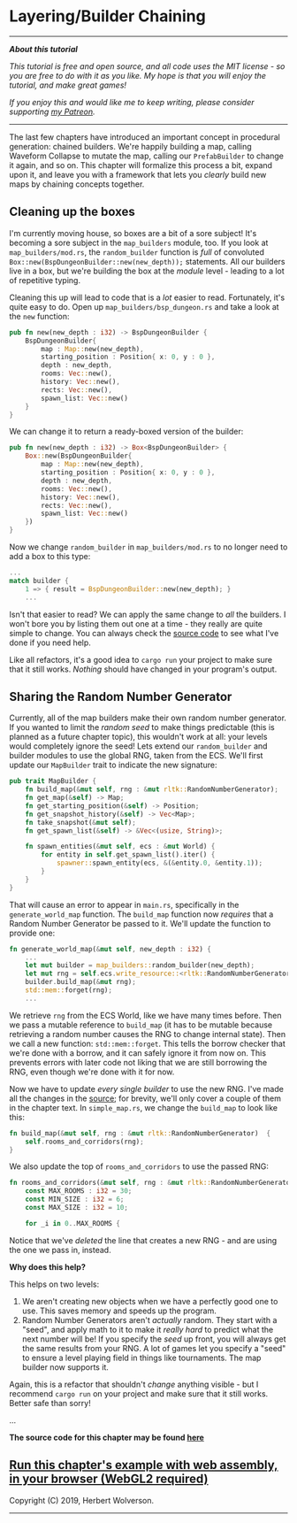 # Layering/Builder Chaining

---

***About this tutorial***

*This tutorial is free and open source, and all code uses the MIT license - so you are free to do with it as you like. My hope is that you will enjoy the tutorial, and make great games!*

*If you enjoy this and would like me to keep writing, please consider supporting [my Patreon](https://www.patreon.com/blackfuture).*

---

The last few chapters have introduced an important concept in procedural generation: chained builders. We're happily building a map, calling Waveform Collapse to mutate the map, calling our `PrefabBuilder` to change it again, and so on. This chapter will formalize this process a bit, expand upon it, and leave you with a framework that lets you *clearly* build new maps by chaining concepts together.

## Cleaning up the boxes

I'm currently moving house, so boxes are a bit of a sore subject! It's becoming a sore subject in the `map_builders` module, too. If you look at `map_builders/mod.rs`, the `random_builder` function is *full* of convoluted `Box::new(BspDungeonBuilder::new(new_depth));` statements. All our builders live in a box, but we're building the box at the *module* level - leading to a lot of repetitive typing.

Cleaning this up will lead to code that is a *lot* easier to read. Fortunately, it's quite easy to do. Open up `map_builders/bsp_dungeon.rs` and take a look at the `new` function:

```rust
pub fn new(new_depth : i32) -> BspDungeonBuilder {
    BspDungeonBuilder{
        map : Map::new(new_depth),
        starting_position : Position{ x: 0, y : 0 },
        depth : new_depth,
        rooms: Vec::new(),
        history: Vec::new(),
        rects: Vec::new(),
        spawn_list: Vec::new()
    }
}
```

We can change it to return a ready-boxed version of the builder:

```rust
pub fn new(new_depth : i32) -> Box<BspDungeonBuilder> {
    Box::new(BspDungeonBuilder{
        map : Map::new(new_depth),
        starting_position : Position{ x: 0, y : 0 },
        depth : new_depth,
        rooms: Vec::new(),
        history: Vec::new(),
        rects: Vec::new(),
        spawn_list: Vec::new()
    })
}
```

Now we change `random_builder` in `map_builders/mod.rs` to no longer need to add a box to this type:

```rust
...
match builder {
    1 => { result = BspDungeonBuilder::new(new_depth); }
    ...
```

Isn't that easier to read? We can apply the same change to *all* the builders. I won't bore you by listing them out one at a time - they really are quite simple to change. You can always check the [source code](https://github.com/thebracket/rustrogueliketutorial/tree/master/chapter-36-layers) to see what I've done if you need help.

Like all refactors, it's a good idea to `cargo run` your project to make sure that it still works. *Nothing* should have changed in your program's output.

## Sharing the Random Number Generator

Currently, all of the map builders make their own random number generator. If you wanted to limit the *random seed* to make things predictable (this is planned as a future chapter topic), this wouldn't work at all: your levels would completely ignore the seed! Lets extend our `random_builder` and builder modules to use the global RNG, taken from the ECS. We'll first update our `MapBuilder` trait to indicate the new signature:

```rust
pub trait MapBuilder {
    fn build_map(&mut self, rng : &mut rltk::RandomNumberGenerator);
    fn get_map(&self) -> Map;
    fn get_starting_position(&self) -> Position;
    fn get_snapshot_history(&self) -> Vec<Map>;
    fn take_snapshot(&mut self);
    fn get_spawn_list(&self) -> &Vec<(usize, String)>;

    fn spawn_entities(&mut self, ecs : &mut World) {
        for entity in self.get_spawn_list().iter() {
            spawner::spawn_entity(ecs, &(&entity.0, &entity.1));
        }
    }
}
```

That will cause an error to appear in `main.rs`, specifically in the `generate_world_map` function. The `build_map` function now *requires* that a Random Number Generator be passed to it. We'll update the function to provide one:

```rust
fn generate_world_map(&mut self, new_depth : i32) {
    ...
    let mut builder = map_builders::random_builder(new_depth);
    let mut rng = self.ecs.write_resource::<rltk::RandomNumberGenerator>();
    builder.build_map(&mut rng);
    std::mem::forget(rng);
    ...
```

We retrieve `rng` from the ECS World, like we have many times before. Then we pass a mutable reference to `build_map` (it has to be mutable because retrieving a random number causes the RNG to change internal state). Then we call a new function: `std::mem::forget`. This tells the borrow checker that we're done with a borrow, and it can safely ignore it from now on. This prevents errors with later code not liking that we are still borrowing the RNG, even though we're done with it for now.

Now we have to update *every single builder* to use the new RNG. I've made all the changes in the [source](https://github.com/thebracket/rustrogueliketutorial/tree/master/chapter-36-layers); for brevity, we'll only cover a couple of them in the chapter text. In `simple_map.rs`, we change the `build_map` to look like this:

```rust
fn build_map(&mut self, rng : &mut rltk::RandomNumberGenerator)  {
    self.rooms_and_corridors(rng);
}
```

We also update the top of `rooms_and_corridors` to use the passed RNG:

```rust
fn rooms_and_corridors(&mut self, rng : &mut rltk::RandomNumberGenerator) {
    const MAX_ROOMS : i32 = 30;
    const MIN_SIZE : i32 = 6;
    const MAX_SIZE : i32 = 10;

    for _i in 0..MAX_ROOMS {
```

Notice that we've *deleted* the line that creates a new RNG - and are using the one we pass in, instead.

**Why does this help?**

This helps on two levels:

1. We aren't creating new objects when we have a perfectly good one to use. This saves memory and speeds up the program.
2. Random Number Generators aren't *actually* random. They start with a "seed", and apply math to it to make it *really hard* to predict what the next number will be! If you specify the *seed* up front, you will always get the same results from your RNG. A lot of games let you specify a "seed" to ensure a level playing field in things like tournaments. The map builder now supports it.

Again, this is a refactor that shouldn't *change* anything visible - but I recommend `cargo run` on your project and make sure that it still works. Better safe than sorry!

...

**The source code for this chapter may be found [here](https://github.com/thebracket/rustrogueliketutorial/tree/master/chapter-36-layers)**


[Run this chapter's example with web assembly, in your browser (WebGL2 required)](http://bfnightly.bracketproductions.com/rustbook/wasm/chapter-36-layers/)
---

Copyright (C) 2019, Herbert Wolverson.

---